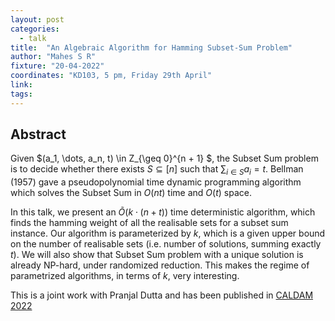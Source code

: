 ```yaml
---
layout: post
categories:
  - talk
title:  "An Algebraic Algorithm for Hamming Subset-Sum Problem"
author: "Mahes S R"
fixture: "20-04-2022"
coordinates: "KD103, 5 pm, Friday 29th April"
link: 
tags: 
---
```

## Abstract

Given $(a_1, \dots, a_n, t) \in Z_{\geq 0}^{n + 1} $, the Subset Sum problem is to decide whether there exists $S \subseteq [n]$ such that $\sum_{i \in S} a_i = t$.  Bellman (1957) gave a pseudopolynomial time dynamic programming algorithm which solves the Subset Sum in $O(nt)$ time and $O(t)$ space.

In this talk, we present an $\tilde{O}(k \cdot (n+t))$ time deterministic algorithm, which finds the hamming weight of all the realisable sets for a subset sum instance. Our algorithm is parameterized by $k$, which is a given upper bound on the number of realisable sets (i.e. number of solutions, summing exactly $t$). We will also show that Subset Sum problem with a unique solution is already NP-hard, under randomized reduction. This makes the regime of parametrized algorithms, in terms of $k$, very interesting.

This is a joint work with Pranjal Dutta and has been published in [CALDAM 2022](https://drive.google.com/file/d/1FKf-aegD91TIn9B3LLsFx258CvKpXyZW/view)